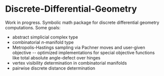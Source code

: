 # Discrete-Differential-Geometry

Work in progress. Symbolic math package for discrete differential geometry computations. Some goals:

- abstract simplicial complex type
- combinatorial *n*-manifold type
- Metropolis-Hastings sampling via Pachner moves and user-given objective
-- optimized implementations for special objective functions like total absolute angle-defect over hinges 
- vertex visibility determination in combinatorial manifolds
- pairwise discrete distance determination

